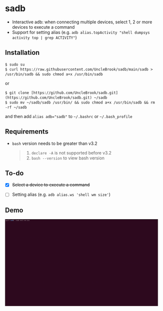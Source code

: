 # sadb

+ Interactive adb: when connecting multiple devices, select 1, 2 or more devices to execute a command
+ Support for setting alias (e.g. `adb alias.topActivity "shell dumpsys activity top | grep ACTIVITY"`)


## Installation

```shell
$ sudo su
$ curl https://raw.githubusercontent.com/UncleBrook/sadb/main/sadb > /usr/bin/sadb && sudo chmod a+x /usr/bin/sadb
```
or 
```shell
$ git clone [https://github.com/UncleBrook/sadb.git](https://github.com/UncleBrook/sadb.git) ~/sadb
$ sudo mv ~/sadb/sadb /usr/bin/ && sudo chmod a+x /usr/bin/sadb && rm -rf ~/sadb
```
and then add `alias adb="sadb"` to `~/.bashrc` or `~/.bash_profile`


## Requirements

- `bash` version needs to be greater than v3.2
  > 1. `declare -A` is not supported before v3.2
  > 2. `bash --version` to view bash version


## To-do

- [x] ~~Select a device to execute a command~~
- [ ] Setting alias (e.g. `adb alias.ws 'shell wm size'`)


## Demo

![](https://raw.githubusercontent.com/UncleBrook/sadb/main/screenshot/demo_0.gif)




